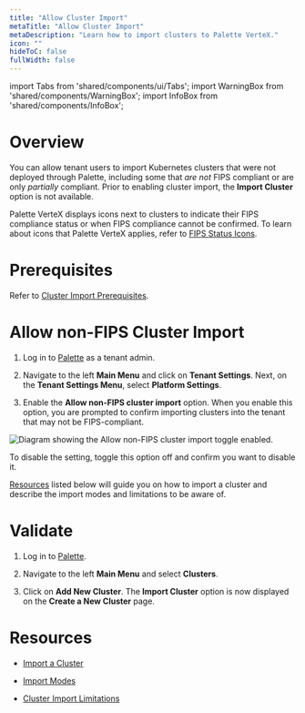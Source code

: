 ```yaml
---
title: "Allow Cluster Import"
metaTitle: "Allow Cluster Import"
metaDescription: "Learn how to import clusters to Palette VerteX."
icon: ""
hideToC: false
fullWidth: false
---
```


import Tabs from 'shared/components/ui/Tabs';
import WarningBox from 'shared/components/WarningBox';
import InfoBox from 'shared/components/InfoBox';


# Overview

You can allow tenant users to import Kubernetes clusters that were not deployed through Palette, including some that *are not* FIPS compliant or are only *partially* compliant. Prior to enabling cluster import, the **Import Cluster** option is not available. 

Palette VerteX displays icons next to clusters to indicate their FIPS compliance status or when FIPS compliance cannot be confirmed. To learn about icons that Palette VerteX applies, refer to [FIPS Status Icons](/vertex/fips-status-icons).



# Prerequisites


Refer to [Cluster Import Prerequisites](/clusters/imported-clusters/cluster-import#prerequisites).


# Allow non-FIPS Cluster Import


1. Log in to [Palette](https://console.spectrocloud.com/) as a tenant admin.


2. Navigate to the left **Main Menu** and click on **Tenant Settings**. Next, on the **Tenant Settings Menu**, select **Platform Settings**.


3. Enable the **Allow non-FIPS cluster import** option. When you enable this option, you are prompted to confirm importing clusters into the tenant that may not be FIPS-compliant.

![Diagram showing the Allow non-FIPS cluster import toggle enabled.](/vertex_use-non-fips-settings_nonFips-cluster-import.png)

To disable the setting, toggle this option off and confirm you want to disable it. 

[Resources](/vertex/system-management/enable-non-fips-settings/allow-cluster-import#resources) listed below will guide you on how to import a cluster and describe the import modes and limitations to be aware of. 


# Validate

1. Log in to [Palette](https://console.spectrocloud.com/).


2. Navigate to the left **Main Menu** and select **Clusters**.


3. Click on **Add New Cluster**. The **Import Cluster** option is now displayed on the **Create a New Cluster** page.


# Resources

- [Import a Cluster](/clusters/imported-clusters/cluster-import)


- [Import Modes](/clusters/imported-clusters#importmodes)


- [Cluster Import Limitations](/clusters/imported-clusters#limitations)


